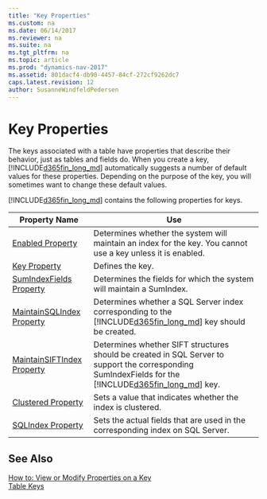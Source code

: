 ```yaml
---
title: "Key Properties"
ms.custom: na
ms.date: 06/14/2017
ms.reviewer: na
ms.suite: na
ms.tgt_pltfrm: na
ms.topic: article
ms.prod: "dynamics-nav-2017"
ms.assetid: 801dacf4-db90-4457-84cf-272cf9262dc7
caps.latest.revision: 12
author: SusanneWindfeldPedersen
---
```

# Key Properties
The keys associated with a table have properties that describe their behavior, just as tables and fields do. When you create a key, [!INCLUDE[d365fin_long_md](../includes/d365fin_long_md.md)] automatically suggests a number of default values for these properties. Depending on the purpose of the key, you will sometimes want to change these default values.  

 [!INCLUDE[d365fin_long_md](../includes/d365fin_long_md.md)] contains the following properties for keys.  

|Property Name|Use|  
|-------------------|---------|  
|[Enabled Property](devenv-enabled-property.md)|Determines whether the system will maintain an index for the key. You cannot use a key unless it is enabled.|  
|[Key Property](devenv-key-property.md)|Defines the key.|  
|[SumIndexFields Property](devenv-sumindexfields-property.md)|Determines the fields for which the system will maintain a SumIndex.|  
|[MaintainSQLIndex Property](devenv-maintainsql-index-property.md)|Determines whether a SQL Server index corresponding to the [!INCLUDE[d365fin_long_md](../includes/d365fin_long_md.md)] key should be created.|  
|[MaintainSIFTIndex Property](devenv-maintainsift-index-property.md)|Determines whether SIFT structures should be created in SQL Server to support the corresponding SumIndexFields for the [!INCLUDE[d365fin_long_md](../includes/d365fin_long_md.md)] key.|  
|[Clustered Property](devenv-clustered-property.md)|Sets a value that indicates whether the index is clustered.|  
|[SQLIndex Property](devenv-sql-index-property.md)|Sets the actual fields that are used in the corresponding index on SQL Server.|  

## See Also  
 [How to: View or Modify Properties on a Key](How-to--View-or-Modify-Properties-on-a-Key.md)   
 [Table Keys](Table-Keys.md)
